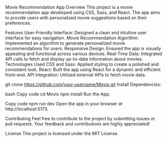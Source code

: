 Movie Recommendation App
Overview
This project is a movie recommendation app developed using CSS, Sass, and React. The app aims to provide users with personalized movie suggestions based on their preferences.

Features
User-Friendly Interface: Designed a clean and intuitive user interface for easy navigation.
Movie Recommendation Algorithm: Implemented an algorithm to generate personalized movie recommendations for users.
Responsive Design: Ensured the app is visually appealing and functional across various devices.
Real-Time Data: Integrated API calls to fetch and display up-to-date information about movies.
Technologies Used
CSS and Sass: Applied styling to create a polished and consistent look.
React: Built the app using React for a dynamic and efficient front-end.
API Integration: Utilized external APIs to fetch movie data.

git clone https://github.com/your-username/Movix.git
Install Dependencies:

bash
Copy code
cd Movix
npm install
Run the App:


Copy code
npm run dev
Open the app in your browser at http://localhost:5173.

Contributing
Feel free to contribute to the project by submitting issues or pull requests. Your feedback and contributions are highly appreciated!

License
This project is licensed under the MIT License.
